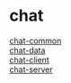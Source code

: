 # chat  

[chat-common](https://github.com/JiHongYuan/chat/tree/master/chat-common)  
[chat-data](https://github.com/JiHongYuan/chat/tree/master/chat-data)  
[chat-client](https://github.com/JiHongYuan/chat/tree/master/chat-client)  
[chat-server](https://github.com/JiHongYuan/chat/tree/master/chat-server)  
